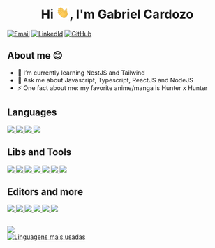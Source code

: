 <h1 align="center">
  Hi <img src="https://github.com/ABSphreak/ABSphreak/blob/master/gifs/Hi.gif" width="30">, I'm Gabriel Cardozo
</h1>

[![Email](https://img.shields.io/badge/gabriel.scardozo7@gmail.com-D14836?style=for-the-badge&logo=gmail&logoColor=white)](mailto:gabriel.scardozo7@gmail.com)
[![LinkedId](https://img.shields.io/badge/Gabriel-0072b1?style=for-the-badge&logo=linkedin&logoColor=white)](https://www.linkedin.com/in/gabrielsilvacardozo/)
[![GitHub](https://img.shields.io/badge/GabrielCardoz0-100000?style=for-the-badge&logo=github&logoColor=white)](https://github.com/GabrielCardoz0)

## About me 😊

- 🌱 I’m currently learning NestJS and Tailwind
- 💬 Ask me about Javascript, Typescript, ReactJS and NodeJS
- ⚡ One fact about me: my favorite anime/manga is Hunter x Hunter

## Languages

  <div>
    <div>
      <a href="https://developer.mozilla.org/pt-BR/docs/Web/HTML/" target="blank">
        <img src="https://img.shields.io/badge/-HTML-orange?style=for-the-badge&color=d84a2e" /> 
      </a>
      <a href="https://developer.mozilla.org/pt-BR/docs/Web/CSS" target="blank">
        <img src="https://img.shields.io/badge/-CSS-blue?style=for-the-badge&color=3173d9" /> 
      </a>
      <a href="https://developer.mozilla.org/pt-BR/docs/Web/JavaScript/" target="blank">
        <img src="https://img.shields.io/badge/-JavaScript-yellow?style=for-the-badge&color=e9d54c" /> 
      </a>
      <a href="https://www.typescriptlang.org/" target="blank">
        <img src="https://img.shields.io/badge/-Typescript-blue?style=for-the-badge&color=3173d9" /> 
      </a>
    </div>
  </div>
  
  ## Libs and Tools
  
<div>
  <a href="http://pt-br.reactjs.org/" target="blank">
    <img src="https://img.shields.io/badge/-React-blue?style=for-the-badge&color=5ed2f2" /> 
  </a>
  <a href="https://nodejs.org/en/" target="blank">
    <img src="https://img.shields.io/badge/-NodeJS-blue?style=for-the-badge&color=83ce3f" /> 
  </a>
  <a href="https://www.typescriptlang.org/" target="blank">
    <img src="https://img.shields.io/badge/-Typescript-blue?style=for-the-badge&color=007acc" /> 
  </a>
  <a href="https://expressjs.com/" target="blank">
    <img src="https://img.shields.io/badge/-express-blue?style=for-the-badge&color=fff" /> 
  </a>
  <a href="https://eslint.org/" target="blank">
    <img src="https://img.shields.io/badge/-Eslint-blue?style=for-the-badge&color=4c63ba" /> 
  </a>
  <a href="https://www.mongodb.com/home" target="blank">
    <img src="https://img.shields.io/badge/-mongodb-blue?style=for-the-badge&color=439934" /> 
  </a>
  <a href="https://www.postgresql.org/" target="blank">
    <img src="https://img.shields.io/badge/-postgresql-blue?style=for-the-badge&color=336791" /> 
  </a>
</div>

## Editors and more

<div>
  <a href="https://code.visualstudio.com/" target="blank">
    <img src="https://img.shields.io/badge/-vscode-blue?style=for-the-badge&color=0176c6" /> 
  </a>
  <a href="https://git-scm.com/" target="blank">
    <img src="https://img.shields.io/badge/-git-blue?style=for-the-badge&color=f35034" /> 
  </a>
  <a href="https://www.figma.com/" target="blank">
      <img src="https://img.shields.io/badge/-figma-blue?style=for-the-badge&color=e864a1" /> 
  </a>
  <a href="https://www.mysql.com/" target="blank">
    <img src="https://img.shields.io/badge/-mysql-blue?style=for-the-badge&color=00618a" /> 
  </a>
  <a href="https://kernel.org/" target="blank">
    <img src="https://img.shields.io/badge/-linux-blue?style=for-the-badge&color=fed24e" /> 
  </a>
  <a href="https://www.canva.com/" target="blank">
    <img src="https://img.shields.io/badge/-canva-blue?style=for-the-badge&color=0176c6" /> 
  </a>
</div>

##

<img align = "left" width="450" src = "https://github-readme-stats.vercel.app/api?username=GabrielCardoz0&show_icons=true&theme=dark&locale=pt-br&custom_title=Estatísticas%20do%20GitHub"/>

[![Linguagens mais usadas](https://github-readme-stats.vercel.app/api/top-langs/?username=GabrielCardoz0&layout=compact&theme=dark#gh-dark-mode-only&locale=pt-br)](https://github.com/GabrielCardoz0/github-readme-stats)
